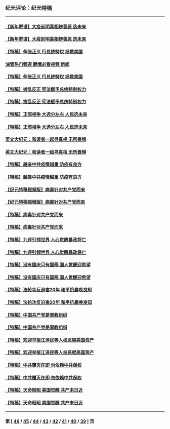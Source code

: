 ### 纪元评论：纪元特稿
---
#### [【新年寄语】大疫前明真相辨善恶 选未来](../../pages/nsc424/n12660855.md?07130330) 
#### [【新年寄语】大疫前明真相辨善恶 选未来](../../pages/nsc424/n12660855.md?07130330) 
#### [【特稿】伸张正义 行总统特权 拯救美国](../../pages/nsc424/n12616806.md?07130330) 
#### [油管热门频道 翻墙必看视频 新闻](ok?07130330)
#### [【特稿】伸张正义 行总统特权 拯救美国](../../pages/nsc424/n12616806.md?07130330) 
#### [【特稿】拨乱反正 宪法赋予总统特别权力](../../pages/nsc424/n12598306.md?07130330) 
#### [【特稿】拨乱反正 宪法赋予总统特别权力](../../pages/nsc424/n12598306.md?07130330) 
#### [【特稿】正邪相争 大选分左右 人民选未来](../../pages/nsc424/n12545208.md?07130330) 
#### [【特稿】正邪相争 大选分左右 人民选未来](../../pages/nsc424/n12545208.md?07130330) 
#### [英文大纪元：和读者一起寻真相 无所畏惧](../../pages/nsc424/n12542027.md?07130330) 
#### [英文大纪元：和读者一起寻真相 无所畏惧](../../pages/nsc424/n12542027.md?07130330) 
#### [【特稿】越亲中共疫情越重 防疫有良方](../../pages/nsc424/n12042989.md?07130330) 
#### [【特稿】越亲中共疫情越重 防疫有良方](../../pages/nsc424/n12042989.md?07130330) 
#### [【纪元特稿视频版】病毒针对共产党而来](../../pages/nsc424/n11977328.md?07130330) 
#### [【纪元特稿视频版】病毒针对共产党而来](../../pages/nsc424/n11977328.md?07130330) 
#### [【特稿】病毒针对共产党而来](../../pages/nsc424/n11928818.md?07130330) 
#### [【特稿】病毒针对共产党而来](../../pages/nsc424/n11928818.md?07130330) 
#### [【特稿】九评引领世界 人心觉醒暴政将亡](../../pages/nsc424/n11660496.md?07130330) 
#### [【特稿】九评引领世界 人心觉醒暴政将亡](../../pages/nsc424/n11660496.md?07130330) 
#### [【特稿】没有国庆只有国殇 国人觉醒迎希望](../../pages/nsc424/n11549354.md?07130330) 
#### [【特稿】没有国庆只有国殇 国人觉醒迎希望](../../pages/nsc424/n11549354.md?07130330) 
#### [【特稿】法轮功反迫害20年 和平抗暴唤良知](../../pages/nsc424/n11389135.md?07130330) 
#### [【特稿】法轮功反迫害20年 和平抗暴唤良知](../../pages/nsc424/n11389135.md?07130330) 
#### [【特稿】中国共产党是邪教组织](../../pages/nsc424/n11355551.md?07130330) 
#### [【特稿】中国共产党是邪教组织](../../pages/nsc424/n11355551.md?07130330) 
#### [【特稿】欢迎举报江泽民等人权恶棍美国资产](../../pages/nsc424/n11303040.md?07130330) 
#### [【特稿】欢迎举报江泽民等人权恶棍美国资产](../../pages/nsc424/n11303040.md?07130330) 
#### [【特稿】中共覆灭在即 勿依赖中共保权](../../pages/nsc424/n11278510.md?07130330) 
#### [【特稿】中共覆灭在即 勿依赖中共保权](../../pages/nsc424/n11278510.md?07130330) 
#### [【特稿】天命昭昭 美国觉醒 共产末日近](../../pages/nsc424/n11150259.md?07130330) 
#### [【特稿】天命昭昭 美国觉醒 共产末日近](../../pages/nsc424/n11150259.md?07130330) 

---
#### 第 [ [46](./46.md?07130330) / [45](./45.md?07130330) / [44](./44.md?07130330) / [43](./43.md?07130330) / [42](./42.md?07130330) / [41](./41.md?07130330) / [40](./40.md?07130330) / [39](./39.md?07130330) ] 页
